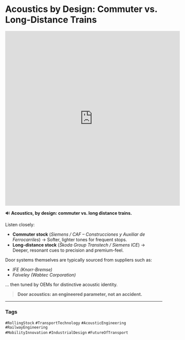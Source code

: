 # Acoustics by Design: Commuter vs. Long-Distance Trains

<iframe 
  src="https://www.youtube.com/embed/MvVdJV1liIs" 
  width="560" 
  height="560" 
  style="aspect-ratio: 9/16;" 
  frameborder="0" 
  allowfullscreen>
</iframe>

🔊 **Acoustics, by design: commuter vs. long distance trains.**

Listen closely:

- **Commuter stock** (*Siemens / CAF – Construcciones y Auxiliar de Ferrocarriles*) → Softer, lighter tones for frequent stops.  
- **Long-distance stock** (*Škoda Group Transtech / Siemens ICE*) → Deeper, resonant cues to precision and premium-feel.  

Door systems themselves are typically sourced from suppliers such as:  
- *IFE (Knorr-Bremse)*  
- *Faiveley (Wabtec Corporation)*  

… then tuned by OEMs for distinctive acoustic identity.

> **Door acoustics: an engineered parameter, not an accident.**

---

### Tags  
`#RollingStock` `#TransportTechnology` `#AcousticEngineering` `#RailwayEngineering`  
`#MobilityInnovation` `#IndustrialDesign` `#FutureOfTransport`

